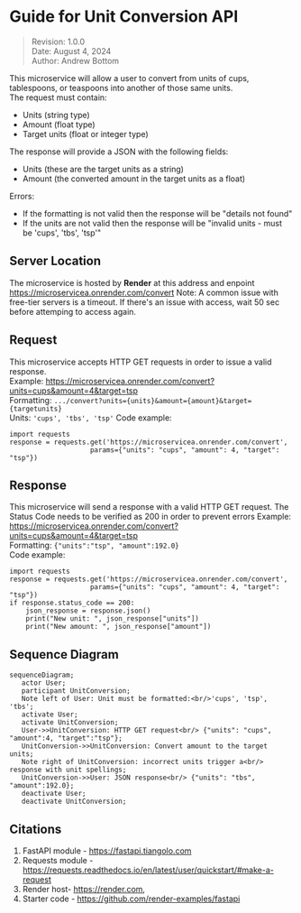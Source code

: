 # Guide for Unit Conversion API  

>Revision: 1.0.0   
>Date: August 4, 2024   
>Author: Andrew Bottom   

This microservice will allow a user to convert from units of cups, tablespoons, or teaspoons into another of those same units.    
The request must contain:  
* Units (string type)   
* Amount (float type)  
* Target units (float or integer type)   
   
The response will provide a JSON with the following fields:    
* Units (these are the target units as a string)   
* Amount (the converted amount in the target units as a float)
    
Errors:    
* If the formatting is not valid then the response will be "details not found"
* If the units are not valid then the response will be "invalid units - must be 'cups', 'tbs', 'tsp'"   
    
## Server Location   
The microservice is hosted by **Render** at this address and enpoint https://microservicea.onrender.com/convert
Note: A common issue with free-tier servers is a timeout. If there's an issue with access, wait 50 sec before attemping to access again.   

## Request    
This microservice accepts HTTP GET requests in order to issue a valid response.   
Example: https://microservicea.onrender.com/convert?units=cups&amount=4&target=tsp     
Formatting: `.../convert?units={units}&amount={amount}&target={targetunits}`   
Units: `'cups', 'tbs', 'tsp'`
Code example:   
```
import requests
response = requests.get('https://microservicea.onrender.com/convert', 
                    params={"units": "cups", "amount": 4, "target": "tsp"}) 
```

## Response   
This microservice will send a response with a valid HTTP GET request. The Status Code needs to be verified as 200 in order to prevent errors
Example: https://microservicea.onrender.com/convert?units=cups&amount=4&target=tsp     
Formatting: `{"units":"tsp", "amount":192.0}`   
Code example:   
```
import requests
response = requests.get('https://microservicea.onrender.com/convert', 
                    params={"units": "cups", "amount": 4, "target": "tsp"})
if response.status_code == 200:
    json_response = response.json()
    print("New unit: ", json_response["units"])
    print("New amount: ", json_response["amount"])
```

## Sequence Diagram   
```mermaid
sequenceDiagram;
   actor User;
   participant UnitConversion;
   Note left of User: Unit must be formatted:<br/>'cups', 'tsp', 'tbs';
   activate User;
   activate UnitConversion;
   User->>UnitConversion: HTTP GET request<br/> {"units": "cups", "amount":4, "target":"tsp"};
   UnitConversion->>UnitConversion: Convert amount to the target units;
   Note right of UnitConversion: incorrect units trigger a<br/> response with unit spellings;
   UnitConversion->>User: JSON response<br/> {"units": "tbs", "amount":192.0};
   deactivate User;
   deactivate UnitConversion;
```
    
## Citations
1. FastAPI module - https://fastapi.tiangolo.com
2. Requests module - https://requests.readthedocs.io/en/latest/user/quickstart/#make-a-request
3. Render host- https://render.com,
4. Starter code - https://github.com/render-examples/fastapi
